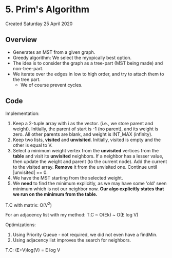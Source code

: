 # 5. Prim's Algorithm
Created Saturday 25 April 2020

## Overview
* Generates an MST from a given graph.
* Greedy algorithm: We select the myopically best option.
* The idea is to consider the graph as a tree-part (MST being made) and non-tree-part.
* We iterate over the edges in low to high order, and try to attach them to the tree part.
	* We of course prevent cycles.

## Code

Implementation:
1. Keep a 2-tuple array with i as the vector. (i.e., we store parent and weight). Initially, the parent of start is -1 (no parent), and its weight is zero. All other parents are blank, and weight is INT_MAX (infinity).
2. Keep two lists, **visited** and **unvisited**. Initially, visited is empty and the other is equal to V.
3. Select a minimum weight vertex from the **unvisited** vertices from the **table** and visit its **unvisited** neighbors. If a neighbor has a lesser value, then update the weight and parent (to the current node). Add the current to the visited array. **Remove** it from the unvisited one. Continue until |unvisited| == 0.
4. We have the MST starting from the selected weight.
5. We **need** to find the minimum explicitly, as we may have some 'old' seen minimum which is not our neighbor now. **Our algo explicitly states that we run on the minimum from the table.**

T.C with matrix: O(V<sup>2</sup>)

For an adjacency list with my method: T.C ~ O(Ek) ~ O(E log V)

Optimizations:

1. Using Priority Queue - not required, we did not even have a findMin.
2. Using adjacency list improves the search for neighbors.

T.C: (E+V)log(V) = E log V
